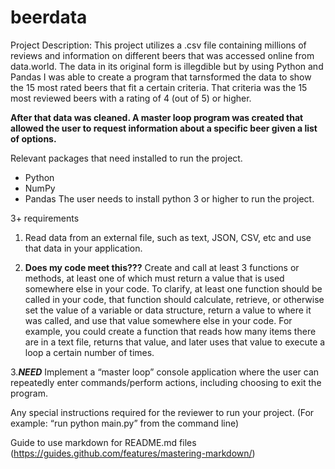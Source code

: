 # beerdata
Project Description:
This project utilizes a .csv file containing millions of reviews and information on different beers that was accessed online from data.world. The data in its original form is illegdible but by using Python and Pandas I was able to create a program that tarnsformed the data to show the 15 most rated beers that fit a certain criteria. That criteria was the 15 most reviewed beers with a rating of 4 (out of 5) or higher. 

**After that data was cleaned. A master loop program was created that allowed the user to request information about a specific beer given a list of options.** 



Relevant packages that need installed to run the project.
- Python
- NumPy
- Pandas
The user needs to install python 3 or higher to run the project.

3+ requirements
1. Read data from an external file, such as text, JSON, CSV, etc and use that data in your application.

2. **Does my code meet this???** Create and call at least 3 functions or methods, at least one of which must return a value that is used somewhere else in your code. To clarify, at least one function should be called in your code, that function should calculate, retrieve, or otherwise set the value of a variable or data structure, return a value to where it was called, and use that value somewhere else in your code. For example, you could create a function that reads how many items there are in a text file, returns that value, and later uses that value to execute a loop a certain number of times.

3.***NEED*** Implement a “master loop” console application where the user can repeatedly enter commands/perform actions, including choosing to exit the program.

Any special instructions required for the reviewer to run your project. (For example: “run python main.py” from the command line)

Guide to use markdown for README.md files (https://guides.github.com/features/mastering-markdown/)
